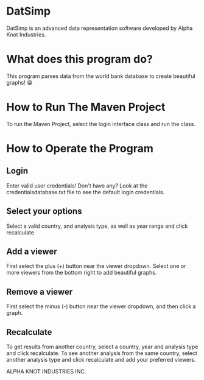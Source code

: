 # DatSimp

DatSimp is an advanced data representation software developed by Alpha Knot Industries. 

# What does this program do?

This program parses data from the world bank database to create beautiful graphs! 😁

# How to Run The Maven Project

To run the Maven Project, select the login interface class and run the class. 

# How to Operate the Program

## Login

Enter valid user credentials! Don't have any? Look at the credentialsdatabase.txt file to see the default login credentials.

## Select your options

Select a valid country, and analysis type, as well as year range and click recalculate

## Add a viewer

First select the plus (+) button near the viewer dropdown. Select one or more viewers from the bottom right to add beautiful graphs.


## Remove a viewer

First select the minus (-) button near the viewer dropdown, and then click a graph. 

## Recalculate

To get results from another country, select a country, year and analysis type and click recalculate. 
To see another analysis from the same country, select another analysis type and click recalculate and add your preferred viewers. 

ALPHA KNOT INDUSTRIES INC.